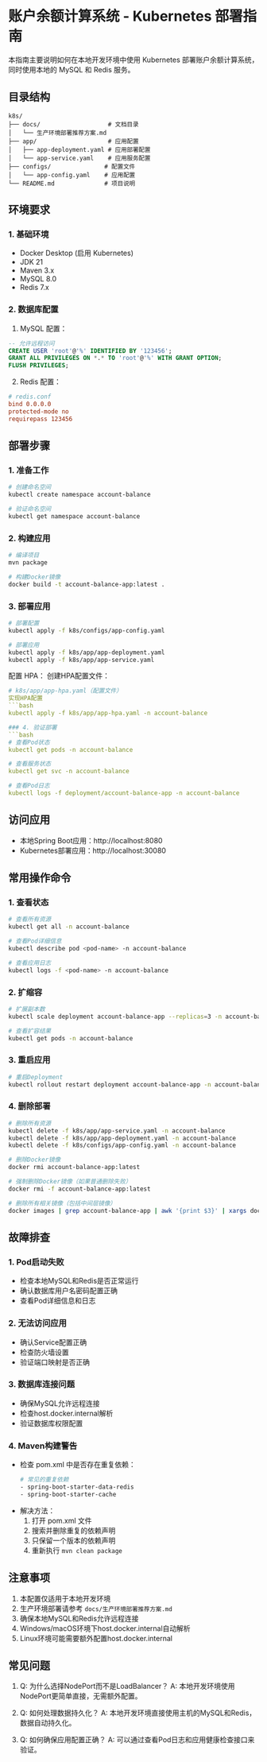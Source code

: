 # 账户余额计算系统 - Kubernetes 部署指南

本指南主要说明如何在本地开发环境中使用 Kubernetes 部署账户余额计算系统，同时使用本地的 MySQL 和 Redis 服务。

## 目录结构
```
k8s/
├── docs/                   # 文档目录
│   └── 生产环境部署推荐方案.md
├── app/                    # 应用配置
│   ├── app-deployment.yaml # 应用部署配置
│   └── app-service.yaml    # 应用服务配置
├── configs/               # 配置文件
│   └── app-config.yaml    # 应用配置
└── README.md              # 项目说明
```

## 环境要求

### 1. 基础环境
- Docker Desktop (启用 Kubernetes)
- JDK 21
- Maven 3.x
- MySQL 8.0
- Redis 7.x

### 2. 数据库配置
1. MySQL 配置：
```sql
-- 允许远程访问
CREATE USER 'root'@'%' IDENTIFIED BY '123456';
GRANT ALL PRIVILEGES ON *.* TO 'root'@'%' WITH GRANT OPTION;
FLUSH PRIVILEGES;
```

2. Redis 配置：
```conf
# redis.conf
bind 0.0.0.0
protected-mode no
requirepass 123456
```

## 部署步骤

### 1. 准备工作
```bash
# 创建命名空间
kubectl create namespace account-balance

# 验证命名空间
kubectl get namespace account-balance
```

### 2. 构建应用
```bash
# 编译项目
mvn package

# 构建Docker镜像
docker build -t account-balance-app:latest .
```

### 3. 部署应用
```bash
# 部署配置
kubectl apply -f k8s/configs/app-config.yaml

# 部署应用
kubectl apply -f k8s/app/app-deployment.yaml
kubectl apply -f k8s/app/app-service.yaml
```
配置 HPA：
创建HPA配置文件：
```yaml
# k8s/app/app-hpa.yaml（配置文件）  
实现HPA配置
```bash
kubectl apply -f k8s/app/app-hpa.yaml -n account-balance 

### 4. 验证部署
```bash
# 查看Pod状态
kubectl get pods -n account-balance

# 查看服务状态
kubectl get svc -n account-balance

# 查看Pod日志
kubectl logs -f deployment/account-balance-app -n account-balance
```

## 访问应用

- 本地Spring Boot应用：http://localhost:8080
- Kubernetes部署应用：http://localhost:30080

## 常用操作命令

### 1. 查看状态
```bash
# 查看所有资源
kubectl get all -n account-balance

# 查看Pod详细信息
kubectl describe pod <pod-name> -n account-balance

# 查看应用日志
kubectl logs -f <pod-name> -n account-balance
```

### 2. 扩缩容
```bash
# 扩展副本数
kubectl scale deployment account-balance-app --replicas=3 -n account-balance

# 查看扩容结果
kubectl get pods -n account-balance
```

### 3. 重启应用
```bash
# 重启Deployment
kubectl rollout restart deployment account-balance-app -n account-balance
```

### 4. 删除部署
```bash
# 删除所有资源
kubectl delete -f k8s/app/app-service.yaml -n account-balance
kubectl delete -f k8s/app/app-deployment.yaml -n account-balance
kubectl delete -f k8s/configs/app-config.yaml -n account-balance

# 删除Docker镜像
docker rmi account-balance-app:latest

# 强制删除Docker镜像（如果普通删除失败）
docker rmi -f account-balance-app:latest

# 删除所有相关镜像（包括中间层镜像）
docker images | grep account-balance-app | awk '{print $3}' | xargs docker rmi -f
```

## 故障排查

### 1. Pod启动失败
- 检查本地MySQL和Redis是否正常运行
- 确认数据库用户名密码配置正确
- 查看Pod详细信息和日志

### 2. 无法访问应用
- 确认Service配置正确
- 检查防火墙设置
- 验证端口映射是否正确

### 3. 数据库连接问题
- 确保MySQL允许远程连接
- 检查host.docker.internal解析
- 验证数据库权限配置

### 4. Maven构建警告
- 检查 pom.xml 中是否存在重复依赖：
  ```bash
  # 常见的重复依赖
  - spring-boot-starter-data-redis
  - spring-boot-starter-cache
  ```
- 解决方法：
  1. 打开 pom.xml 文件
  2. 搜索并删除重复的依赖声明
  3. 只保留一个版本的依赖声明
  4. 重新执行 `mvn clean package`

## 注意事项

1. 本配置仅适用于本地开发环境
2. 生产环境部署请参考 `docs/生产环境部署推荐方案.md`
3. 确保本地MySQL和Redis允许远程连接
4. Windows/macOS环境下host.docker.internal自动解析
5. Linux环境可能需要额外配置host.docker.internal

## 常见问题

1. Q: 为什么选择NodePort而不是LoadBalancer？
   A: 本地开发环境使用NodePort更简单直接，无需额外配置。

2. Q: 如何处理数据持久化？
   A: 本地开发环境直接使用主机的MySQL和Redis，数据自动持久化。

3. Q: 如何确保应用配置正确？
   A: 可以通过查看Pod日志和应用健康检查接口来验证。
